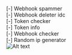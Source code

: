 
[-] Webhook spammer  
[-] Webhook deleter idc  
[-] Token checker  
[-] Token info  
[-] Webhook checker  
[-] Random ip generator  
![Alt text](https://i.imgur.com/1QRKWoB.png)
